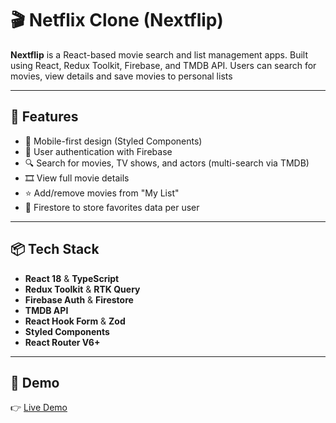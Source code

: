 # 🎬 Netflix Clone (Nextflip)

**Nextflip** is a React-based movie search and list management apps. Built using React, Redux Toolkit, Firebase, and TMDB API. Users can search for movies, view details and save movies to personal lists

---

## 🚀 Features

- 📱 Mobile-first design (Styled Components)
- 🔐 User authentication with Firebase
- 🔍 Search for movies, TV shows, and actors (multi-search via TMDB)
- 🎞️ View full movie details
- ⭐ Add/remove movies from "My List"
- 📁 Firestore to store favorites data per user

---

## 📦 Tech Stack

- **React 18** & **TypeScript**
- **Redux Toolkit** & **RTK Query**
- **Firebase Auth** & **Firestore**
- **TMDB API**
- **React Hook Form** & **Zod**
- **Styled Components**
- **React Router V6+**

---

## 📸 Demo

👉 [Live Demo](https://nextflip.netlify.app)
